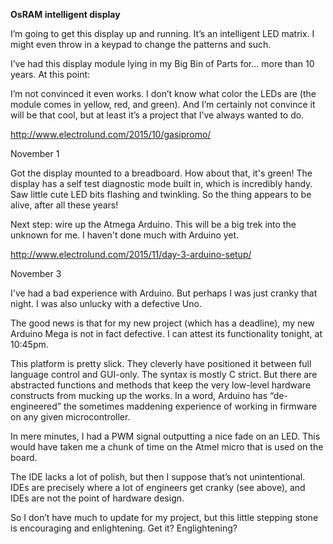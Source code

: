 __OsRAM intelligent display__

I’m going to get this display up and running.  It’s an intelligent LED matrix.  I might even throw in a keypad to change the patterns and such.

I’ve had this display module lying in my Big Bin of Parts for… more than 10 years.  At this point:

I’m not convinced it even works.
I don’t know what color the LEDs are (the module comes in yellow, red, and green).
And I’m certainly not convince it will be that cool, but at least it’s a project that I’ve always wanted to do.

http://www.electrolund.com/2015/10/gasipromo/


November 1

Got the display mounted to a breadboard.  How about that, it's green!
The display has a self test diagnostic mode built in, which is incredibly handy.  Saw little cute LED bits flashing and twinkling.  So the thing appears to be alive, after all these years!

Next step: wire up the Atmega Arduino.  This will be a big trek into the unknown for me. I haven't done much with Arduino yet.


http://www.electrolund.com/2015/11/day-3-arduino-setup/

November 3

I've had a bad experience with Arduino.  But perhaps I was just cranky that night.  I was also unlucky with a defective Uno.

The good news is that for my new project (which has a deadline), my new Arduino Mega is not in fact defective.  I can attest its functionality tonight, at 10:45pm.

This platform is pretty slick.  They cleverly have positioned it between full language control and  GUI-only.  The syntax is mostly C strict.  But there are abstracted functions and methods that keep the very low-level hardware constructs from mucking up the works.  In a word, Arduino has “de-engineered” the sometimes maddening experience of working in firmware on any given microcontroller.

In mere minutes, I had a PWM signal outputting a nice fade on an LED.  This would have taken me a chunk of time on the Atmel micro that is used on the board.

The IDE lacks a lot of polish, but then I suppose that’s not unintentional.  IDEs are precisely where a lot of engineers get cranky (see above), and IDEs are not the point of hardware design.

So I don’t have much to update for my project, but this little stepping stone is encouraging and enlightening.  Get it?  Englightening?
